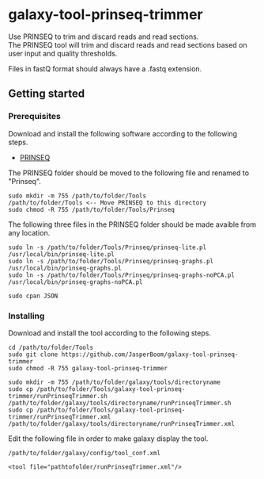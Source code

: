 # galaxy-tool-prinseq-trimmer
Use PRINSEQ to trim and discard reads and read sections.  
The PRINSEQ tool will trim and discard reads and read sections based on user input and quality thresholds.

Files in fastQ format should always have a .fastq extension.

## Getting started

### Prerequisites
Download and install the following software according to the following steps.
* [PRINSEQ](https://sourceforge.net/projects/prinseq/files/)

The PRINSEQ folder should be moved to the following file and renamed to "Prinseq".
```
sudo mkdir -m 755 /path/to/folder/Tools
/path/to/folder/Tools <-- Move PRINSEQ to this directory
sudo chmod -R 755 /path/to/folder/Tools/Prinseq
```
The following three files in the PRINSEQ folder should be made avaible from any location.
```
sudo ln -s /path/to/folder/Tools/Prinseq/prinseq-lite.pl /usr/local/bin/prinseq-lite.pl
sudo ln -s /path/to/folder/Tools/Prinseq/prinseq-graphs.pl /usr/local/bin/prinseq-graphs.pl
sudo ln -s /path/to/folder/Tools/Prinseq/prinseq-graphs-noPCA.pl /usr/local/bin/prinseq-graphs-noPCA.pl
```
```
sudo cpan JSON
```

### Installing
Download and install the tool according to the following steps.
```
cd /path/to/folder/Tools
sudo git clone https://github.com/JasperBoom/galaxy-tool-prinseq-trimmer
sudo chmod -R 755 galaxy-tool-prinseq-trimmer
```
```
sudo mkdir -m 755 /path/to/folder/galaxy/tools/directoryname
sudo cp /path/to/folder/Tools/galaxy-tool-prinseq-trimmer/runPrinseqTrimmer.sh /path/to/folder/galaxy/tools/directoryname/runPrinseqTrimmer.sh
sudo cp /path/to/folder/Tools/galaxy-tool-prinseq-trimmer/runPrinseqTrimmer.xml /path/to/folder/galaxy/tools/directoryname/runPrinseqTrimmer.xml
```
Edit the following file in order to make galaxy display the tool.
```
/path/to/folder/galaxy/config/tool_conf.xml
```
```
<tool file="pathtofolder/runPrinseqTrimmer.xml"/>
```
